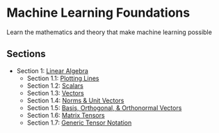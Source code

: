 # Machine Learning Foundations
Learn the mathematics and theory that make machine learning possible

## Sections
* Section 1: [Linear Algebra](/linear-algebra)
    * Section 1.1: [Plotting Lines](/linear-algebra/plot_line.ipynb)
    * Section 1.2: [Scalars](/linear-algebra/scalars.ipynb)
    * Section 1.3: [Vectors](/linear-algebra/vectors.ipynb)
    * Section 1.4: [Norms & Unit Vectors](/linear-algebra/norms_unit.ipynb)
    * Section 1.5: [Basis, Orthogonal, & Orthonormal Vectors](/linear-algebra/orthogonal.ipynb)
    * Section 1.6: [Matrix Tensors](/linear-algebra/matrix_tensors.ipynb)
    * Section 1.7: [Generic Tensor Notation](/linear-algebra/generic_tensor.ipynb)